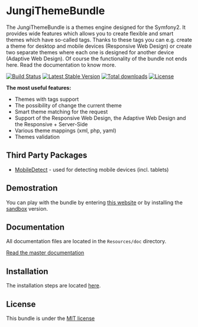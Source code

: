 JungiThemeBundle
================

The JungiThemeBundle is a themes engine designed for the Symfony2. It provides wide features which allows you to create
flexible and smart themes which have so-called tags. Thanks to these tags you can e.g. create a theme for desktop and mobile
devices (Responsive Web Design) or create two separate themes where each one is designed for another device (Adaptive Web
Design). Of course the functionality of the bundle not ends here. Read the documentation to know more.

[![Build Status](https://travis-ci.org/piku235/JungiThemeBundle.svg?branch=master)](https://travis-ci.org/piku235/JungiThemeBundle)
[![Latest Stable Version](https://img.shields.io/github/release/piku235/JungiThemeBundle.svg)](https://packagist.org/packages/jungi/theme-bundle)
[![Total downloads](https://img.shields.io/packagist/dt/jungi/theme-bundle.svg)](https://packagist.org/packages/jungi/theme-bundle)
[![License](https://img.shields.io/packagist/l/jungi/theme-bundle.svg)](https://packagist.org/packages/jungi/theme-bundle)

**The most useful features:**

* Themes with tags support
* The possibility of change the current theme
* Smart theme matching for the request
* Support of the Responsive Web Design, the Adaptive Web Design and the Responsive + Server-Side
* Various theme mappings (xml, php, yaml)
* Themes validation

Third Party Packages
--------------------

* [MobileDetect](https://github.com/serbanghita/Mobile-Detect) - used for detecting mobile devices (incl. tablets)

Demostration
------------

You can play with the bundle by entering [this website](http://jungitheme.gsroka.com/) or by installing the [sandbox](https://github.com/piku235/JungiThemeBundleSandbox) version.

Documentation
-------------

All documentation files are located in the `Resources/doc` directory.

[Read the master documentation](https://github.com/piku235/JungiThemeBundle/tree/master/Resources/doc/index.md)

Installation
------------

The installation steps are located [here](https://github.com/piku235/JungiThemeBundle/tree/master/Resources/doc/installation.md).

License
-------

This bundle is under the [MIT license](https://github.com/piku235/JungiThemeBundle/blob/master/Resources/meta/LICENSE)

